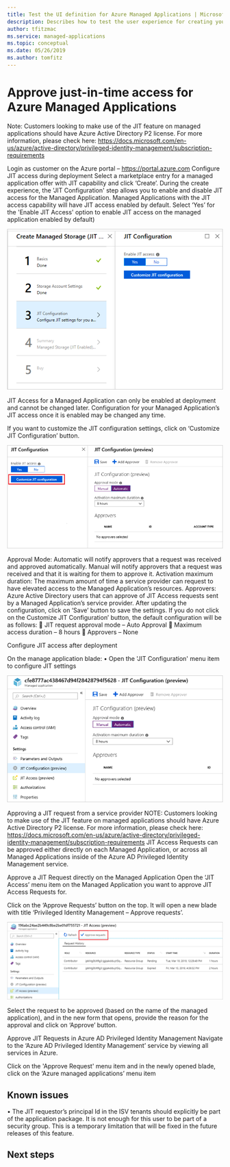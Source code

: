 ```yaml
---
title: Test the UI definition for Azure Managed Applications | Microsoft Docs
description: Describes how to test the user experience for creating your Azure Managed Application through the portal.
author: tfitzmac
ms.service: managed-applications
ms.topic: conceptual
ms.date: 05/26/2019
ms.author: tomfitz
---
```

# Approve just-in-time access for Azure Managed Applications

Note: Customers looking to make use of the JIT feature on managed applications should have Azure Active Directory P2 license. For more information, please check here: https://docs.microsoft.com/en-us/azure/active-directory/privileged-identity-management/subscription-requirements

Login as customer on the Azure portal – https://portal.azure.com
Configure JIT access during deployment
Select a marketplace entry for a managed application offer with JIT capability and click ‘Create’.
During the create experience, the 'JIT Configuration' step allows you to enable and disable JIT access for the Managed Application. Managed Applications with the JIT access capability will have JIT access enabled by default. Select ‘Yes’ for the 'Enable JIT Access' option to enable JIT access on the managed application enabled by default)

![Configure access](./media/approve-just-in-time-access/configure-jit-access.png)

JIT Access for a Managed Application can only be enabled at deployment and cannot be changed later. Configuration for your Managed Application’s JIT access once it is enabled may be changed any time.
 

If you want to customize the JIT configuration settings, click on ‘Customize JIT Configuration’ button.

![Customize access](./media/approve-just-in-time-access/customize-jit-access.png)

Approval Mode: Automatic will notify approvers that a request was received and approved automatically. Manual will notify approvers that a request was received and that it is waiting for them to approve it.
Activation maximum duration: The maximum amount of time a service provider can request to have elevated access to the Managed Application’s resources. 
Approvers: Azure Active Directory users that can approve of JIT Access requests sent by a Managed Application’s service provider.
After updating the configuration, click on ‘Save’ button to save the settings.
If you do not click on the Customize JIT Configuration’ button, the default configuration will be as follows:
	JIT request approval mode – Auto Approval
	Maximum access duration – 8 hours
	Approvers – None


Configure JIT access after deployment
 
On the manage application blade:
•	Open the 'JIT Configuration' menu item to configure JIT settings

![Change access settings](./media/approve-just-in-time-access/change-settings.png)
 
Approving a JIT request from a service provider
NOTE: Customers looking to make use of the JIT feature on managed applications should have Azure Active Directory P2 license. For more information, please check here: https://docs.microsoft.com/en-us/azure/active-directory/privileged-identity-management/subscription-requirements
JIT Access Requests can be approved either directly on each Managed Application, or across all Managed Applications inside of the Azure AD Privileged Identity Management service.

Approve a JIT Request directly on the Managed Application
Open the ‘JIT Access’ menu item on the Managed Application you want to approve JIT Access Requests for.

 
Click on the ‘Approve Requests’ button on the top. It will open a new blade with title ‘Privileged Identity Management – Approve requests’.

![Approve requests](./media/approve-just-in-time-access/approve-requests.png)
 
Select the request to be approved (based on the name of the managed application), and in the new form that opens, provide the reason for the approval and click on ‘Approve’ button.

Approve JIT Requests in Azure AD Privileged Identity Management
Navigate to the ‘Azure AD Privileged Identity Management’ service by viewing all services in Azure.

 

Click on the 'Approve Request' menu item and in the newly opened blade, click on the ‘Azure managed applications’ menu item

## Known issues
 
•	The JIT requestor’s principal Id in the ISV tenants should explicitly be part of the application package. It is not enough for this user to be part of a security group. This is a temporary limitation that will be fixed in the future releases of this feature.

## Next steps


